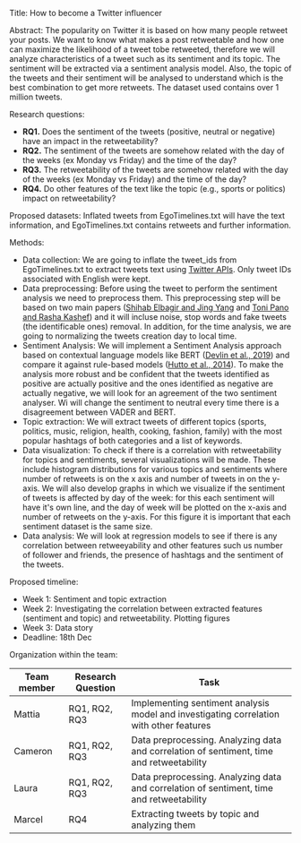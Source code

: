 Title: How to become a Twitter influencer

Abstract:
The popularity on Twitter it is based on how many people retweet your posts. We want to know what makes a post retweetable and how one can maximize the likelihood of a tweet tobe retweeted, therefore we will analyze characteristics of a tweet such as its sentiment and its topic.
The sentiment will be extracted via a sentiment analysis model. Also, the topic of the tweets and their sentiment will be analysed to understand which is the best combination to get more retweets. The dataset used contains over 1 million tweets.

Research questions:
- **RQ1.** Does the sentiment of the tweets (positive, neutral or negative) have an impact in the retweetability?
- **RQ2.** The sentiment of the tweets are somehow related with the day of the weeks (ex Monday vs Friday) and the time of the day?
- **RQ3.** The retweetability of the tweets are somehow related with the day of the weeks (ex Monday vs Friday) and the time of the day?
- **RQ4.** Do other features of the text like the topic (e.g., sports or politics) impact on retweetability?

Proposed datasets:
Inflated tweets from EgoTimelines.txt will have the text information, and EgoTimelines.txt contains retweets and further information.

Methods:
- Data collection: We are going to inflate the tweet_ids from EgoTimelines.txt to extract tweets text using [Twitter APIs](https://github.com/DocNow/hydrator). Only tweet IDs associated with English were kept. 
- Data preprocessing: Before using the tweet to perform the sentiment analysis we need to preprocess them. This preprocessing step will be based on two main papers ([Shihab Elbagir and Jing Yang](http://www.iaeng.org/publication/IMECS2019/IMECS2019_pp12-16.pdf) and 
[Toni Pano and Rasha Kashef](https://www.mdpi.com/2504-2289/4/4/33)) and it will incluse noise, stop words and fake tweets (the identificable ones) removal. In addition, for the time analysis, we are going to normalizing the tweets creation day to local time.
- Sentiment Analysis: We will implement a Sentiment Analysis approach based on contextual language models like BERT ([Devlin et al., 2019](https://arxiv.org/abs/1810.04805)) and compare it against rule-based models ([Hutto et al., 2014](http://comp.social.gatech.edu/papers/icwsm14.vader.hutto.pdf)). To make the analysis more robust and be confident that the tweets identified as positive are actually positive and the ones identified as negative are actually negative, we will look for an agreement of the two sentiment analyser. Wi will change the sentiment to neutral every time there is a disagreement between VADER and BERT.
- Topic extraction: We will extract tweets of different topics (sports, politics, music, religion, health, cooking, fashion, family) with the most popular hashtags of both categories and a list of keywords.
- Data visualization: To check if there is a correlation with retweetability for topics and sentiments, several visualizations will be made. These include histogram distributions for various topics and sentiments where number of retweets is on the x axis and number of tweets in on the y-axis. We will also develop graphs in which we visualize if the sentiment of tweets is affected by day of the week: for this each sentiment will have it's own line, and the day of week will be plotted on the x-axis and number of retweets on the y-axis. For this figure it is important that each sentiment dataset is the same size. 
- Data analysis: We will look at regression models to see if there is any correlation between retweeyability and other features such us number of follower and friends, the presence of hashtags and the sentiment of the tweets.

Proposed timeline:
- Week 1: Sentiment and topic extraction
- Week 2: Investigating the correlation between extracted features (sentiment and topic) and retweetability. Plotting figures
- Week 3: Data story
- Deadline: 18th Dec

Organization within the team:

| Team member | Research Question | Task                                                                                                        |
|-------------|-------------------|------------------------------------------------------------------------------------------------------------ |
| Mattia      | RQ1, RQ2, RQ3     | Implementing sentiment analysis model and investigating correlation with other features                     |
| Cameron     | RQ1, RQ2, RQ3     | Data preprocessing. Analyzing data and correlation of sentiment, time and retweetability                    |
| Laura       | RQ1, RQ2, RQ3     | Data preprocessing. Analyzing data and correlation of sentiment, time and retweetability                    |
| Marcel      | RQ4               | Extracting tweets by topic and analyzing them                                                               |

